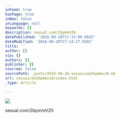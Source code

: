 ```yaml
---
inFeed: true
hasPage: true
inNav: false
inLanguage: null
keywords: []
description: sexuaI.com/2bpmmVZ0
datePublished: '2016-08-28T17:15:00.064Z'
dateModified: '2016-08-28T17:14:27.928Z'
title: ''
author: []
via: {}
authors: []
publisher: {}
starred: false
sourcePath: _posts/2016-08-28-sexuaicom2bpmmvz0.md
url: sexuaicom2bpmmvz0/index.html
_type: Article

---
```

![](https://the-grid-user-content.s3-us-west-2.amazonaws.com/c4c3ea05-5a7f-4c69-b9e1-2720e1cb53c8.jpg)

sexuaI.com/2bpmmVZ0